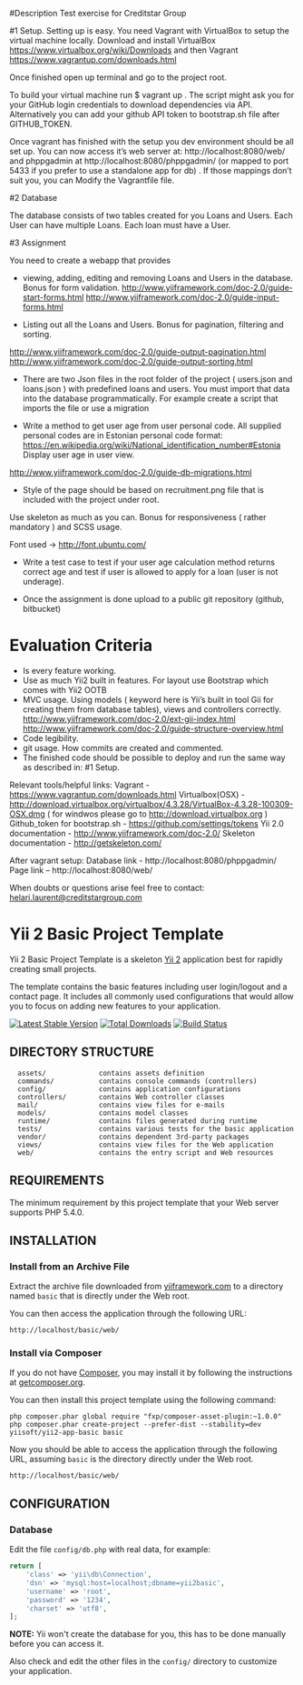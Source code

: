 #Description
Test exercise for Creditstar Group

#1 Setup.
Setting up is easy. You need Vagrant with VirtualBox to setup the virtual machine locally. Download and install VirtualBox https://www.virtualbox.org/wiki/Downloads and then Vagrant https://www.vagrantup.com/downloads.html

Once finished open up terminal and go to the project root.

To build your virtual machine run $ vagrant up . The script might ask you for your GitHub login credentials to download dependencies via API. Alternatively you can add your github API token to bootstrap.sh file after GITHUB_TOKEN.

Once vagrant has finished with the setup you dev environment should be all set up. You can now access it’s web server at: http://localhost:8080/web/ and phppgadmin at http://localhost:8080/phppgadmin/ (or mapped to port 5433 if you prefer to use a standalone app for db) . If those mappings don’t suit you, you can Modify the Vagrantfile file.

#2 Database

The database consists of two tables created for you Loans and Users. Each User can have multiple Loans. Each loan must have a User.

#3 Assignment

You need to create a webapp that provides

* viewing, adding, editing and removing Loans and Users in the database. Bonus for form validation.
http://www.yiiframework.com/doc-2.0/guide-start-forms.html
http://www.yiiframework.com/doc-2.0/guide-input-forms.html

* Listing out all the Loans and Users. Bonus for pagination, filtering and sorting.

http://www.yiiframework.com/doc-2.0/guide-output-pagination.html
http://www.yiiframework.com/doc-2.0/guide-output-sorting.html

* There are two Json files in the root folder of the project ( users.json and loans.json ) with predefined loans and users. You must import that data into the database programmatically. For example create a script that imports the file or use a migration

* Write a method to get user age from user personal code. All supplied personal codes are in Estonian personal code format: https://en.wikipedia.org/wiki/National_identification_number#Estonia
Display user age in user view.

http://www.yiiframework.com/doc-2.0/guide-db-migrations.html

* Style of the page should be based on recruitment.png file that is included with the project under root.

Use skeleton as much as you can. Bonus for responsiveness ( rather mandatory ) and SCSS usage.

Font used -> http://font.ubuntu.com/

* Write a test case to test if your user age calculation method returns correct age and test if user is allowed to apply for a loan (user is not underage).

* Once the assignment is done upload to a public git repository (github, bitbucket)

# Evaluation Criteria

* Is every feature working.
* Use as much Yii2 built in features. For layout use Bootstrap which comes with Yii2 OOTB
* MVC usage. Using models ( keyword here is Yii’s built in tool Gii for creating them from database tables), views and controllers correctly.
http://www.yiiframework.com/doc-2.0/ext-gii-index.html
http://www.yiiframework.com/doc-2.0/guide-structure-overview.html
* Code legibility.
* git usage. How commits are created and commented.
* The finished code should be possible to deploy and run the same way as described in: #1 Setup.

Relevant tools/helpful links:
Vagrant - https://www.vagrantup.com/downloads.html
Virtualbox(OSX) - http://download.virtualbox.org/virtualbox/4.3.28/VirtualBox-4.3.28-100309-OSX.dmg
( for windwos please go to http://download.virtualbox.org )
Github_token for bootstrap.sh - https://github.com/settings/tokens
Yii 2.0 documentation - http://www.yiiframework.com/doc-2.0/
Skeleton documentation - http://getskeleton.com/

After vagrant setup:
Database link - http://localhost:8080/phppgadmin/
Page link – http://localhost:8080/web/

When doubts or questions arise feel free to contact: helari.laurent@creditstargroup.com



Yii 2 Basic Project Template
============================

Yii 2 Basic Project Template is a skeleton [Yii 2](http://www.yiiframework.com/) application best for
rapidly creating small projects.

The template contains the basic features including user login/logout and a contact page.
It includes all commonly used configurations that would allow you to focus on adding new
features to your application.

[![Latest Stable Version](https://poser.pugx.org/yiisoft/yii2-app-basic/v/stable.png)](https://packagist.org/packages/yiisoft/yii2-app-basic)
[![Total Downloads](https://poser.pugx.org/yiisoft/yii2-app-basic/downloads.png)](https://packagist.org/packages/yiisoft/yii2-app-basic)
[![Build Status](https://travis-ci.org/yiisoft/yii2-app-basic.svg?branch=master)](https://travis-ci.org/yiisoft/yii2-app-basic)

DIRECTORY STRUCTURE
-------------------

      assets/             contains assets definition
      commands/           contains console commands (controllers)
      config/             contains application configurations
      controllers/        contains Web controller classes
      mail/               contains view files for e-mails
      models/             contains model classes
      runtime/            contains files generated during runtime
      tests/              contains various tests for the basic application
      vendor/             contains dependent 3rd-party packages
      views/              contains view files for the Web application
      web/                contains the entry script and Web resources



REQUIREMENTS
------------

The minimum requirement by this project template that your Web server supports PHP 5.4.0.


INSTALLATION
------------

### Install from an Archive File

Extract the archive file downloaded from [yiiframework.com](http://www.yiiframework.com/download/) to
a directory named `basic` that is directly under the Web root.

You can then access the application through the following URL:

~~~
http://localhost/basic/web/
~~~


### Install via Composer

If you do not have [Composer](http://getcomposer.org/), you may install it by following the instructions
at [getcomposer.org](http://getcomposer.org/doc/00-intro.md#installation-nix).

You can then install this project template using the following command:

~~~
php composer.phar global require "fxp/composer-asset-plugin:~1.0.0"
php composer.phar create-project --prefer-dist --stability=dev yiisoft/yii2-app-basic basic
~~~

Now you should be able to access the application through the following URL, assuming `basic` is the directory
directly under the Web root.

~~~
http://localhost/basic/web/
~~~


CONFIGURATION
-------------

### Database

Edit the file `config/db.php` with real data, for example:

```php
return [
    'class' => 'yii\db\Connection',
    'dsn' => 'mysql:host=localhost;dbname=yii2basic',
    'username' => 'root',
    'password' => '1234',
    'charset' => 'utf8',
];
```

**NOTE:** Yii won't create the database for you, this has to be done manually before you can access it.

Also check and edit the other files in the `config/` directory to customize your application.
